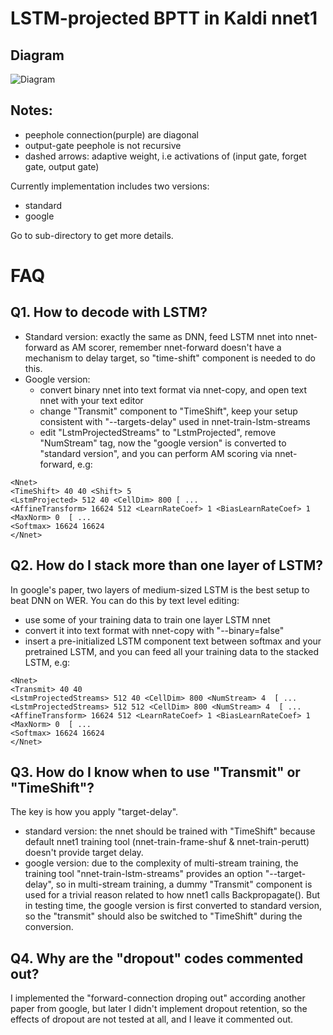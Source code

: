 # LSTM-projected BPTT in Kaldi nnet1
## Diagram
![Diagram](https://raw.githubusercontent.com/dophist/kaldi-lstm/master/misc/LSTM_DIAG_EQUATION.jpg)

## Notes:  
* peephole connection(purple) are diagonal
* output-gate peephole is not recursive
* dashed arrows: adaptive weight, i.e activations of (input gate, forget gate, output gate)

Currently implementation includes two versions:
* standard
* google

Go to sub-directory to get more details.

# FAQ
## Q1. How to decode with LSTM?
* Standard version: exactly the same as DNN, feed LSTM nnet into nnet-forward as AM scorer, remember nnet-forward doesn't have a mechanism to delay target, so "time-shift" component is needed to do this.
* Google version: 
	- convert binary nnet into text format via nnet-copy, and open text nnet with your text editor
	- change "Transmit" component to "TimeShift", keep your <Shift> setup consistent with "--targets-delay" used in nnet-train-lstm-streams
	- edit "LstmProjectedStreams" to "LstmProjected", remove "NumStream" tag, now the "google version" is converted to "standard version", and you can perform AM scoring via nnet-forward, e.g:
```
<Nnet>
<TimeShift> 40 40 <Shift> 5
<LstmProjected> 512 40 <CellDim> 800 [ ...
<AffineTransform> 16624 512 <LearnRateCoef> 1 <BiasLearnRateCoef> 1 <MaxNorm> 0  [ ...
<Softmax> 16624 16624
</Nnet>
```

## Q2. How do I stack more than one layer of LSTM?
In google's paper, two layers of medium-sized LSTM is the best setup to beat DNN on WER. You can do this by text level editing:
* use some of your training data to train one layer LSTM nnet
* convert it into text format with nnet-copy with "--binary=false"
* insert a pre-initialized LSTM component text between softmax and your pretrained LSTM, and you can feed all your training data to the stacked LSTM, e.g:
```
<Nnet>
<Transmit> 40 40
<LstmProjectedStreams> 512 40 <CellDim> 800 <NumStream> 4  [ ...
<LstmProjectedStreams> 512 512 <CellDim> 800 <NumStream> 4  [ ...
<AffineTransform> 16624 512 <LearnRateCoef> 1 <BiasLearnRateCoef> 1 <MaxNorm> 0  [ ...
<Softmax> 16624 16624
</Nnet>
```
## Q3. How do I know when to use "Transmit" or "TimeShift"?
The key is how you apply "target-delay".  
* standard version: the nnet should be trained with "TimeShift" because default nnet1 training tool (nnet-train-frame-shuf & nnet-train-perutt) doesn't provide target delay. 
* google version: due to the complexity of multi-stream training, the training tool "nnet-train-lstm-streams" provides an option "--target-delay", so in multi-stream training, a dummy "Transmit" component is used for a trivial reason related to how nnet1 calls Backpropagate(). But in testing time, the google version is first converted to standard version, so the "transmit" should also be switched to "TimeShift" during the conversion.

## Q4. Why are the "dropout" codes commented out?
I implemented the "forward-connection droping out" according another paper from google, but later I didn't implement dropout retention, so the effects of dropout are not tested at all, and I leave it commented out.

